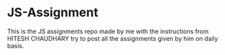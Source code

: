# JS-Assignment
This is the JS assignments repo made  by me with the instructions from HITESH CHAUDHARY try to post all the assignments given by him on daily basis.

